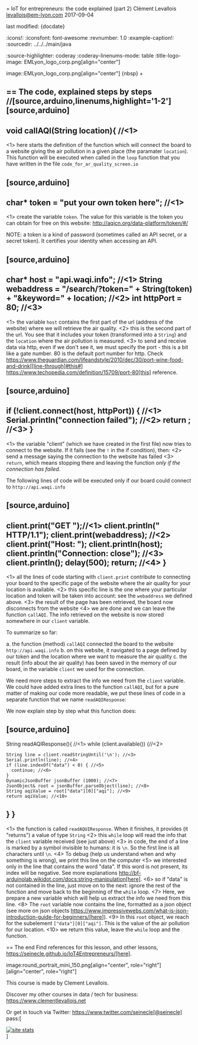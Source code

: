 = IoT for entrepreneurs: the code explained (part 2)
Clément Levallois <levallois@em-lyon.com>
2017-09-04

last modified: {docdate}

:icons!:
:iconsfont:   font-awesome
:revnumber: 1.0
:example-caption!:
:sourcedir: ../../../main/java

:source-highlighter: coderay
:coderay-linenums-mode: table
:title-logo-image: EMLyon_logo_corp.png[align="center"]

image::EMLyon_logo_corp.png[align="center"]
{nbsp} +

== The code, explained steps by steps
//[source,arduino,linenums,highlight='1-2']
[source,arduino]
----
void callAQI(String location){ //<1>
----
<1> here starts the definition of the function which will connect the board to a website giving the air pollution in a given place (the paramater `location`).
This function will be executed when called in the `loop` function that you have written in the file `code_for_ar_quality_screen.io`

[source,arduino]
----
char* token = "put your own token here"; //<1>
----
<1> create the variable `token`. The value for this variable is the token you can obtain for free on this website: http://aqicn.org/data-platform/token/#/

NOTE: a token is a kind of password (sometimes called an API secret, or a secret token). It certifies your identity when accessing an API.

[source,arduino]
----
char* host = "api.waqi.info"; //<1>
String webaddress = "/search/?token=" + String(token) + "&keyword=" + location; //<2>
int httpPort = 80; //<3>
----
<1> the variable `host` contains the first part of the url (address of the website) where we will retrieve the air quality.
<2> this is the second part of the url. You see that it includes your token (transformed into a `String`) and the `location` where the air pollution is measured.
<3> to send and receive data via http, even if we don't see it, we must specify the port - this is a bit like a gate number. 80 is the default port number for http. Check https://www.theguardian.com/lifeandstyle/2010/dec/30/port-wine-food-and-drink[[line-through]#this#] https://www.techopedia.com/definition/15709/port-80[this] reference.

[source,arduino]
----
if (!client.connect(host, httpPort)) { //<1>
  Serial.println("connection failed"); //<2>
  return ; //<3>
}
----
<1> the variable "client" (which we have created in the first file) now tries to connect to the website. If it fails (see the `!` in the if condition), then:
<2> send a message saying the connection to the website has failed
<3> `return`, which means stopping there and leaving the function *only if the connection has failed*.

The following lines of code will be executed only if our board could connect to `http://api.waqi.info`


[source,arduino]
----
client.print("GET ");//<1>
client.println(" HTTP/1.1");
client.print(webaddress); //<2>
client.print("Host: ");
client.println(host);
client.println("Connection: close"); //<3>
client.println();
delay(500);
return; //<4>
}
----
<1> all the lines of code starting with `client.print` contribute to connecting your board to the specific page of the website where the air quality for your location is available.
<2> this specific line is the one where your particular location and token will be taken into account: see the `webaddress` we defined above.
<3> the result of the page has been retrieved, the board now disconnects from the website
<4> we are done and we can leave the function `callAQI`. The info retrieved on the website is now stored somewhere in our `client` variable.

To summarize so far:

a. the function (method) `callAQI` connected the board to the website `http://api.waqi.info`
b. on this website, it navigated to a page defined by our token and the location where we want to measure the air quality
c. the result (info about the air quality) has been saved in the memory of our board, in the variable `client` we used for the connection.

We need more steps to extract the info we need from the `client` variable.
We could have added extra lines to the function `callAQI`, but for a pure matter of making our code more readable, we put these lines of code in a separate function that we name `readAQIResponse`:

We now explain step by step what this function does:

[source,arduino]
----
String readAQIResponse(){ //<1>
   while (client.available()) {//<2>

    String line = client.readStringUntil('\n'); //<3>
    Serial.println(line); //<4>
    if (line.indexOf("data") < 0) { //<5>
      continue; //<6>
    }
    DynamicJsonBuffer jsonBuffer (1000); //<7>
    JsonObject& root = jsonBuffer.parseObject(line); //<8>
    String aqiValue = root["data"][0]["aqi"]; //<9>
    return aqiValue; //<10>
 }
}
----
<1> the function is called `readAQUIResponse`. When it finishes, it provides (it "returns") a value of type `String`
<2> this `while` loop will read the info that the `client` variable received (see just above)
<3> in code, the end of a line is marked by a symbol invisible to humans: it is `\n`. So the first line is all characters until `\n`.
<4> To debug (help us understand when and why something is wrong), we print this line on the computer
<5> we interested only in the line that contains the word "data". If this word is not present, its index will be negative. See more explanations http://bf-arduinolab.wikidot.com/docs:string-manipulation[here].
<6> so if "data" is not contained in the line, just move on to the next: ignore the rest of the function and move back to the beginning of the `while` loop.
<7> Here, we prepare a new variable which will help us extract the info we need from this line.
<8> The `root` variable now contains the line, formatted as a json object (see more on json objects https://www.impressivewebs.com/what-is-json-introduction-guide-for-beginners/[here]).
<9> In this `root` object, we reach for the subelement `["data"][0]["aqi"]`. This is the value of the air pollution for our location.
<10> we return this value, leave the `while` loop and the function.



== The end
Find references for this lesson, and other lessons, https://seinecle.github.io/IoT4Entrepreneurs/[here].

image:round_portrait_mini_150.png[align="center", role="right"][align="center", role="right"]

This course is made by Clement Levallois.

Discover my other courses in data / tech for business: https://www.clementlevallois.net

Or get in touch via Twitter: https://www.twitter.com/seinecle[@seinecle]
pass:[    <!-- Start of StatCounter Code for Default Guide -->
    <script type="text/javascript">
        var sc_project = 11410058;
        var sc_invisible = 1;
        var sc_security = "a7720bf3";
        var scJsHost = (("https:" == document.location.protocol) ?
            "https://secure." : "http://www.");
        document.write("<sc" + "ript type='text/javascript' src='" +
            scJsHost +
            "statcounter.com/counter/counter.js'></" + "script>");
    </script>
    <noscript><div class="statcounter"><a title="site stats"
    href="http://statcounter.com/" target="_blank"><img
    class="statcounter"
    src="//c.statcounter.com/11410058/0/a7720bf3/1/" alt="site
    stats"></a></div></noscript>
    <!-- End of StatCounter Code for Default Guide -->]
